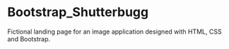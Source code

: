 # Bootstrap_Shutterbugg
Fictional landing page for an image application designed with HTML, CSS and Bootstrap.
